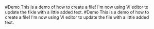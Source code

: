 #Demo
This is a demo of how to create a file!
I'm now using VI editor to update the fikle with a little added text.
#Demo
This is a demo of how to create a file!
I'm now using VI editor to update the file with a little added text.
